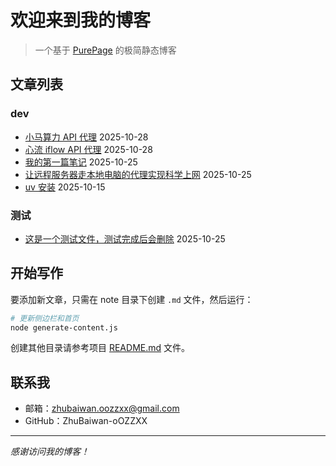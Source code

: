 # 欢迎来到我的博客

> 一个基于 [PurePage](https://github.com/ZhuBaiwan-oOZZXX/PurePage) 的极简静态博客

## 文章列表

### dev

- [小马算力 API 代理](#note/dev/小马算力%20API%20代理.md) 2025-10-28
- [心流 iflow API 代理](#note/dev/心流%20iflow%20API%20代理.md) 2025-10-28
- [我的第一篇笔记](#note/dev/我的第一篇笔记.md) 2025-10-25
- [让远程服务器走本地电脑的代理实现科学上网](#note/dev/让远程服务器走本地电脑的代理实现科学上网.md) 2025-10-25
- [uv 安装](#note/dev/国内环境安装%20uv.md) 2025-10-15

### 测试

- [这是一个测试文件，测试完成后会删除](#note/测试/测试教程.md) 2025-10-25



## 开始写作

要添加新文章，只需在 note 目录下创建 `.md` 文件，然后运行：

```bash
# 更新侧边栏和首页
node generate-content.js
```

创建其他目录请参考项目 [README.md](https://github.com/ZhuBaiwan-oOZZXX/PurePage) 文件。

## 联系我

- 邮箱：zhubaiwan.oozzxx@gmail.com
- GitHub：ZhuBaiwan-oOZZXX

---

*感谢访问我的博客！*